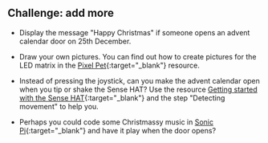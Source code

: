 ## Challenge: add more

+ Display the message "Happy Christmas" if someone opens an advent calendar door on 25th December.

+ Draw your own pictures. You can find out how to create pictures for the LED matrix in the [Pixel Pet](https://projects.raspberrypi.org/en/projects/pixel-pet){:target="_blank"} resource.

+ Instead of pressing the joystick, can you make the advent calendar open when you tip or shake the Sense HAT? Use the resource [Getting started with the Sense HAT](https://projects.raspberrypi.org/en/projects/getting-started-with-the-sense-hat){:target="_blank"} and the step "Detecting movement" to help you.

+ Perhaps you could code some Christmassy music in [Sonic Pi](https://learning-admin.raspberrypi.org/en/projects/getting-started-with-sonic-pi){:target="_blank"} and have it play when the door opens?
